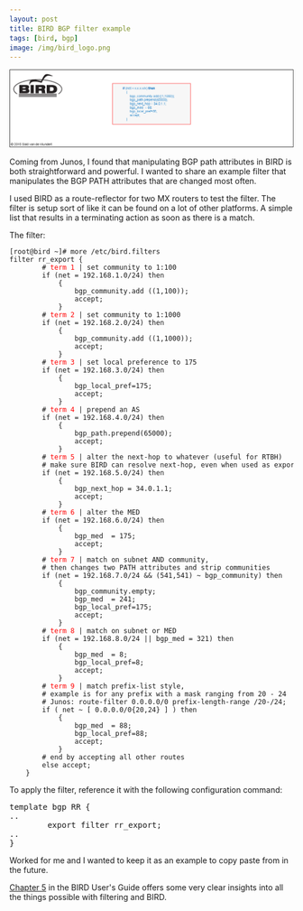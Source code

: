 ```yaml
---
layout: post
title: BIRD BGP filter example
tags: [bird, bgp]
image: /img/bird_logo.png
---
```

   

![BIRD](/img/bird-filter.png "BIRD")             

<p>
Coming from Junos, I found that manipulating BGP path attributes in BIRD is both straightforward and powerful. I wanted to share an example filter that manipulates the BGP PATH attributes that are changed most often.
</p>
<p>
    I used BIRD as a route-reflector for two MX routers to test the filter. The filter is setup sort of like it can be found on a lot of other platforms. A simple list that results in a terminating action as soon as there is a match. 
</p>

<p>
    The filter:
</p>
<pre style="font-size:12px">
[root@bird ~]# more /etc/bird.filters
filter rr_export {
        # <font color='red'>term 1</font> | set community to 1:100
        if (net = 192.168.1.0/24) then
            {
                bgp_community.add ((1,100));
                accept;
            }
        # <font color='red'>term 2</font> | set community to 1:1000
        if (net = 192.168.2.0/24) then
            {
                bgp_community.add ((1,1000));
                accept;
            }
        # <font color='red'>term 3</font> | set local preference to 175
        if (net = 192.168.3.0/24) then
            {
                bgp_local_pref=175;
                accept;
            }
        # <font color='red'>term 4</font> | prepend an AS
        if (net = 192.168.4.0/24) then
            {
                bgp_path.prepend(65000);
                accept;
            }
        # <font color='red'>term 5</font> | alter the next-hop to whatever (useful for RTBH)
        # make sure BIRD can resolve next-hop, even when used as export filter
        if (net = 192.168.5.0/24) then
            {
                bgp_next_hop = 34.0.1.1;        
                accept;
            }
        # <font color='red'>term 6</font> | alter the MED
        if (net = 192.168.6.0/24) then
            {
                bgp_med  = 175;
                accept;
            }
        # <font color='red'>term 7</font> | match on subnet AND community,
        # then changes two PATH attributes and strip communities
        if (net = 192.168.7.0/24 && (541,541) ~ bgp_community) then
            {
                bgp_community.empty;
                bgp_med  = 241;
                bgp_local_pref=175;
                accept;
            }
        # <font color='red'>term 8</font> | match on subnet or MED
        if (net = 192.168.8.0/24 || bgp_med = 321) then
            {
                bgp_med  = 8;
                bgp_local_pref=8;
                accept;
            }
        # <font color='red'>term 9</font> | match prefix-list style, 
        # example is for any prefix with a mask ranging from 20 - 24
        # Junos: route-filter 0.0.0.0/0 prefix-length-range /20-/24;
        if ( net ~ [ 0.0.0.0/0{20,24} ] ) then
            {
                bgp_med  = 88;
                bgp_local_pref=88;
                accept;
            }
        # end by accepting all other routes
        else accept;
    }
</pre>

<p>
To apply the filter, reference it with the following configuration command:
</p>

<pre>
template bgp RR {
..
        export filter rr_export;                                 
..
}
</pre>

<p>
Worked for me and I wanted to keep it as an example to copy paste from in the future.
</p>
                
<p>
<a href="http://bird.network.cz/?get_doc">Chapter 5</a> in the BIRD User's Guide offers some very clear insights into all the things possible with filtering and BIRD.
</p>
